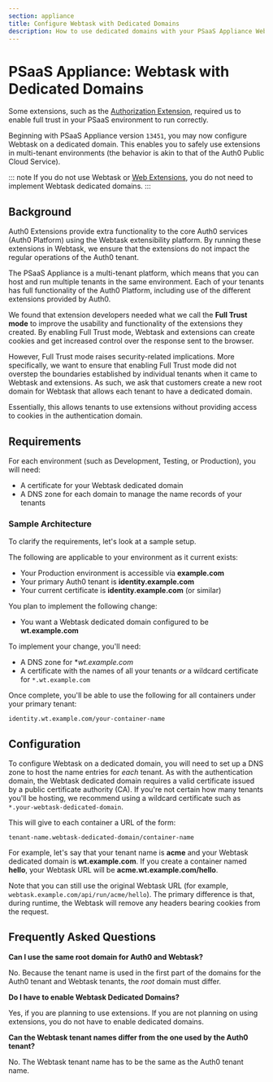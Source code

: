 ```yaml
---
section: appliance
title: Configure Webtask with Dedicated Domains
description: How to use dedicated domains with your PSaaS Appliance Webtask
---
```

# PSaaS Appliance: Webtask with Dedicated Domains

Some extensions, such as the [Authorization Extension](/extensions/authorization-extension/v2), required us to enable full trust in your PSaaS environment to run correctly.

Beginning with PSaaS Appliance version `13451`, you may now configure Webtask on a dedicated domain. This enables you to safely use extensions in multi-tenant environments (the behavior is akin to that of the Auth0 Public Cloud Service).

::: note
If you do not use Webtask or [Web Extensions](/appliance/extensions), you do not need to implement Webtask dedicated domains.
:::

## Background

Auth0 Extensions provide extra functionality to the core Auth0 services (Auth0 Platform) using the Webtask extensibility platform. By running these extensions in Webtask, we ensure that the extensions do not impact the regular operations of the Auth0 tenant. 

The PSaaS Appliance is a multi-tenant platform, which means that you can host and run multiple tenants in the same environment. Each of your tenants has full functionality of the Auth0 Platform, including use of the different extensions provided by Auth0.

We found that extension developers needed what we call the **Full Trust mode** to improve the usability and functionality of the extensions they created. By enabling Full Trust mode, Webtask and extensions can create cookies and get increased control over the response sent to the browser.

However, Full Trust mode raises security-related implications. More specifically, we want to ensure that enabling Full Trust mode did not overstep the boundaries established by individual tenants when it came to Webtask and extensions. As such, we ask that customers create a new root domain for Webtask that allows each tenant to have a dedicated domain.

Essentially, this allows tenants to use extensions without providing access to cookies in the authentication domain.

## Requirements

For each environment (such as Development, Testing, or Production), you will need:

* A certificate for your Webtask dedicated domain
* A DNS zone for each domain to manage the name records of your tenants

### Sample Architecture

To clarify the requirements, let's look at a sample setup.

The following are applicable to your environment as it current exists:

* Your Production environment is accessible via **example.com**
* Your primary Auth0 tenant is **identity.example.com**
* Your current certificate is **identity.example.com** (or similar)

You plan to implement the following change:

* You want a Webtask dedicated domain configured to be **wt.example.com**

To implement your change, you'll need:

* A DNS zone for **wt.example.com*
* A certificate with the names of all your tenants *or* a wildcard certificate for `*.wt.example.com`

Once complete, you'll be able to use the following for all containers under your primary tenant:

```text
identity.wt.example.com/your-container-name
```

## Configuration

To configure Webtask on a dedicated domain, you will need to set up a DNS zone to host the name entries for *each* tenant. As with the authentication domain, the Webtask dedicated domain requires a valid certificate issued by a public certificate authority (CA). If you're not certain how many tenants you'll be hosting, we recommend using a wildcard certificate such as `*.your-webtask-dedicated-domain`.

This will give to each container a URL of the form:

```text
tenant-name.webtask-dedicated-domain/container-name
```

For example, let's say that your tenant name is **acme** and your Webtask dedicated domain is **wt.example.com**. If you create a container named **hello**, your Webtask URL will be **acme.wt.example.com/hello**.

Note that you can still use the original Webtask URL (for example, `webtask.example.com/api/run/acme/hello`). The primary difference is that, during runtime, the Webtask will remove any headers bearing cookies from the request.

## Frequently Asked Questions

**Can I use the same root domain for Auth0 and Webtask?**

No. Because the tenant name is used in the first part of the domains for the Auth0 tenant and Webtask tenants, the *root* domain must differ.

**Do I have to enable Webtask Dedicated Domains?**

Yes, if you are planning to use extensions. If you are not planning on using extensions, you do not have to enable dedicated domains.

**Can the Webtask tenant names differ from the one used by the Auth0 tenant?**

No. The Webtask tenant name has to be the same as the Auth0 tenant name.
